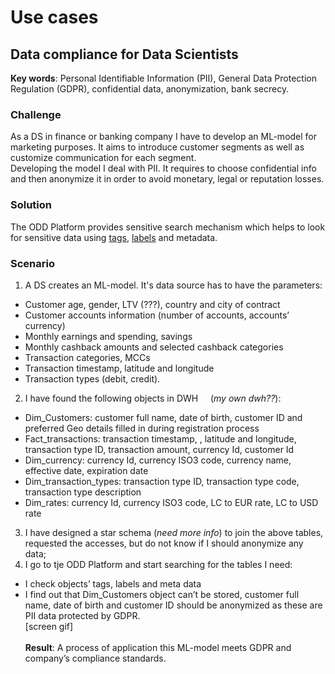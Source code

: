 # Use cases
## Data compliance for Data Scientists
**Key words**: Personal Identifiable Information (PII), General Data Protection Regulation (GDPR), confidential data, anonymization, bank secrecy.
### Challenge
As a DS in finance or banking company I have to develop an ML-model for marketing purposes. It aims to introduce customer segments as well as customize communication for each segment. \
Developing the model I deal with PII. It requires to choose confidential info and then anonymize it in order to avoid monetary, legal or reputation losses.
### Solution
The ODD Platform provides sensitive search mechanism which helps to look for sensitive data using [tags](GLOSSARY.md#tag), [labels](GLOSSARY.md#label) and metadata.
### Scenario
1. A DS creates an ML-model. It's data source has to have the parameters:
*  Customer age, gender, LTV (???), country and city of contract
* Customer accounts information (number of accounts, accounts’ currency)
*  Monthly earnings and spending, savings
*  Monthly cashback amounts and selected cashback categories
 * Transaction categories, MCCs
 * Transaction timestamp, latitude and longitude
* Transaction types (debit, credit).
2. I have found the following objects in DWH     (*my own dwh??*):
 * Dim_Customers: customer full name, date of birth, customer ID and preferred Geo details filled in during    registration process
 * Fact_transactions: transaction timestamp, , latitude and longitude, transaction type ID, transaction amount, currency Id, customer Id
 * Dim_currency: currency Id, currency ISO3 code, currency name, effective date, expiration date
 * Dim_transaction_types: transaction type ID, transaction type code, transaction type description
 * Dim_rates: currency Id, currency ISO3 code, LC to EUR rate, LC to USD rate
3. I have designed a star schema (*need more info*) to join the above tables, requested the accesses, but do not know if I should anonymize any data;
4. I go to tje ODD Platform and start searching for the tables I need:
* I check objects’ tags, labels and meta data
* I find out that Dim_Customers object can’t be stored, customer full name, date of birth and customer ID should be anonymized as these are PII data protected by GDPR. \
[screen gif] \
\
**Result**: A process of application this ML-model meets GDPR and company’s compliance standards. 
